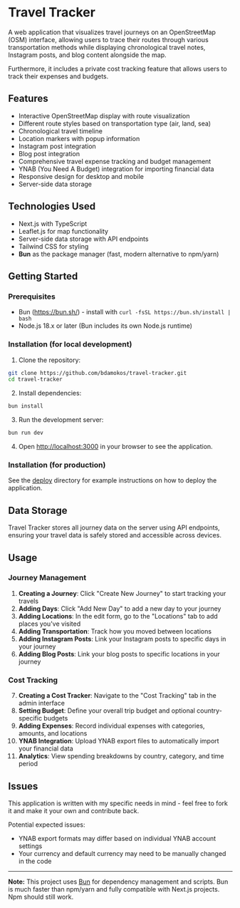 # Travel Tracker

A web application that visualizes travel journeys on an OpenStreetMap (OSM) interface, allowing users to trace their routes through various transportation methods while displaying chronological travel notes, Instagram posts, and blog content alongside the map.

Furthermore, it includes a private cost tracking feature that allows users to track their expenses and budgets.

## Features

- Interactive OpenStreetMap display with route visualization
- Different route styles based on transportation type (air, land, sea)
- Chronological travel timeline
- Location markers with popup information
- Instagram post integration
- Blog post integration
- Comprehensive travel expense tracking and budget management
- YNAB (You Need A Budget) integration for importing financial data
- Responsive design for desktop and mobile
- Server-side data storage

## Technologies Used

- Next.js with TypeScript
- Leaflet.js for map functionality
- Server-side data storage with API endpoints
- Tailwind CSS for styling
- **Bun** as the package manager (fast, modern alternative to npm/yarn)

## Getting Started

### Prerequisites

- Bun (https://bun.sh/) - install with `curl -fsSL https://bun.sh/install | bash`
- Node.js 18.x or later (Bun includes its own Node.js runtime)

### Installation (for local development)

1. Clone the repository:
```bash
git clone https://github.com/bdamokos/travel-tracker.git
cd travel-tracker
```

2. Install dependencies:
```bash
bun install
```

3. Run the development server:
```bash
bun run dev
```

4. Open [http://localhost:3000](http://localhost:3000) in your browser to see the application.

### Installation (for production)

See the [deploy](./deploy) directory for example instructions on how to deploy the application.

## Data Storage

Travel Tracker stores all journey data on the server using API endpoints, ensuring your travel data is safely stored and accessible across devices.

## Usage

### Journey Management
1. **Creating a Journey**: Click "Create New Journey" to start tracking your travels
2. **Adding Days**: Click "Add New Day" to add a new day to your journey
3. **Adding Locations**: In the edit form, go to the "Locations" tab to add places you've visited
4. **Adding Transportation**: Track how you moved between locations
5. **Adding Instagram Posts**: Link your Instagram posts to specific days in your journey
6. **Adding Blog Posts**: Link your blog posts to specific locations in your journey

### Cost Tracking
7. **Creating a Cost Tracker**: Navigate to the "Cost Tracking" tab in the admin interface
8. **Setting Budget**: Define your overall trip budget and optional country-specific budgets
9. **Adding Expenses**: Record individual expenses with categories, amounts, and locations
10. **YNAB Integration**: Upload YNAB export files to automatically import your financial data
11. **Analytics**: View spending breakdowns by country, category, and time period

## Issues
This application is written with my specific needs in mind - feel free to fork it and make it your own and contribute back.

Potential expected issues:
- YNAB export formats may differ based on individual YNAB account settings
- Your currency and default currency may need to be manually changed in the code

---

**Note:** This project uses [Bun](https://bun.sh/) for dependency management and scripts. Bun is much faster than npm/yarn and fully compatible with Next.js projects. Npm should still work.





